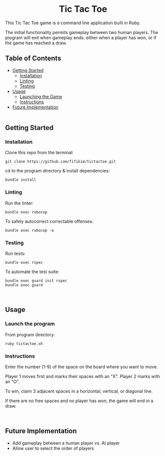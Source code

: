 <h1 align="center">Tic Tac Toe</h1>

This Tic Tac Toe game is a command line application built in Ruby.

The initial functionality permits gameplay between two human players. The program will exit when gameplay ends: either when a player has won, or if the game has reached a draw.

## Table of Contents

- [Getting Started](#getting_started)
    - [Installation](#installation)
    - [Linting](#linting)
    - [Testing](#testing)
- [Usage](#usage)
    - [Launching the Game](#launching)
    - [Instructions](#instructions)
- [Future Implementation](#future)
<br><br>

## Getting Started <a name = "getting_started"></a>

### Installation <a name = "installation"></a>

Clone this repo from the terminal:
```
git clone https://github.com/fifikim/tictactoe.git
```

cd to the program directory & install dependencies:
```
bundle install
```

### Linting <a name = "linting"></a>

Run the linter:
```
bundle exec rubocop
```

To safely autocorrect correctable offenses:
```
bundle exec rubocop -a
```

### Testing <a name = "testing"></a>

Run tests:
```
bundle exec rspec
```

To automate the test suite:
```
bundle exec guard init rspec
bundle exec guard
``` 
<br>

## Usage <a name="usage"></a>

### Launch the program <a name = "launching"></a>
From program directory:
```
ruby tictactoe.sh
```

### Instructions

Enter the number (1-9) of the space on the board where you want to move.

Player 1 moves first and marks their spaces with an "X". Player 2 marks with an "O".

To win, claim 3 adjacent spaces in a horizontal, vertical, or diagonal line.

If there are no free spaces and no player has won, the game will end in a draw.

<br>

## Future Implementation <a name = "future"></a>
- Add gameplay between a human player vs. AI player
- Allow user to select the order of players
<br><br>
